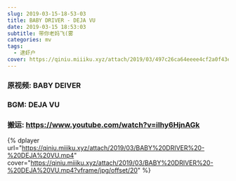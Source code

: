 ```yaml
---
slug: 2019-03-15-18-53-03
title: BABY DRIVER - DEJA VU
date: 2019-03-15 18:53:03
subtitle: 带你老妈飞(雾
categories: mv
tags:
  - 逮虾户
cover: https://qiniu.miiiku.xyz/attach/2019/03/497c26ca64eeee4cf2a0f43e783422c41f0afffd.jpg
---
```


### 原视频: BABY DEIVER

### BGM: DEJA VU

### 搬运: https://www.youtube.com/watch?v=iIhy6HjnAGk

{% dplayer url="https://qiniu.miiiku.xyz/attach/2019/03/BABY%20DRIVER%20-%20DEJA%20VU.mp4" cover="https://qiniu.miiiku.xyz/attach/2019/03/BABY%20DRIVER%20-%20DEJA%20VU.mp4?vframe/jpg/offset/20" %}
